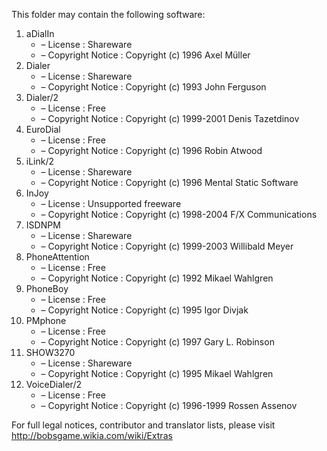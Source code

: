 ﻿This folder may contain the following software:

1. aDialIn
   - – License : Shareware
   - – Copyright Notice : Copyright (c) 1996 Axel Müller
2. Dialer
   - – License : Shareware
   - – Copyright Notice : Copyright (c) 1993 John Ferguson
3. Dialer/2
   - – License : Free
   - – Copyright Notice : Copyright (c) 1999-2001 Denis Tazetdinov
4. EuroDial
   - – License : Free
   - – Copyright Notice : Copyright (c) 1996 Robin Atwood
5. iLink/2
   - – License : Shareware
   - – Copyright Notice : Copyright (c) 1996 Mental Static Software
6. InJoy
   - – License : Unsupported freeware
   - – Copyright Notice : Copyright (c) 1998-2004 F/X Communications
7. ISDNPM
   - – License : Shareware
   - – Copyright Notice : Copyright (c) 1999-2003 Willibald Meyer
8. PhoneAttention
   - – License : Free
   - – Copyright Notice : Copyright (c) 1992 Mikael Wahlgren
9. PhoneBoy
   - – License : Free
   - – Copyright Notice : Copyright (c) 1995 Igor Divjak
10. PMphone
    - – License : Free
    - – Copyright Notice : Copyright (c) 1997 Gary L. Robinson
11. SHOW3270
    - – License : Shareware
    - – Copyright Notice : Copyright (c) 1995 Mikael Wahlgren
12. VoiceDialer/2
    - – License : Free
    - – Copyright Notice : Copyright (c) 1996-1999 Rossen Assenov

For full legal notices, contributor and translator lists, please visit http://bobsgame.wikia.com/wiki/Extras
